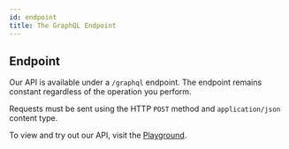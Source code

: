```yaml
---
id: endpoint
title: The GraphQL Endpoint
---
```


## Endpoint

Our API is available under a `/graphql` endpoint. The endpoint remains constant regardless of the operation you perform.

Requests must be sent using the HTTP `POST` method and `application/json` content type.

To view and try out our API, visit the [Playground](https://pwa.demo.saleor.rocks/graphql/).
